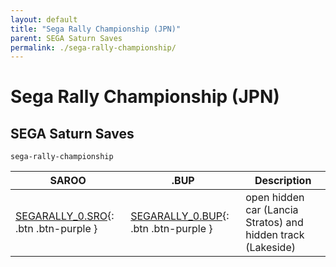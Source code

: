 ```yaml
---
layout: default
title: "Sega Rally Championship (JPN)"
parent: SEGA Saturn Saves
permalink: ./sega-rally-championship/
---
```

# Sega Rally Championship (JPN)

## SEGA Saturn Saves

`sega-rally-championship`

| SAROO | .BUP | Description |
|------|----------|-------------|
| [SEGARALLY_0.SRO](SEGARALLY_0.SRO){: .btn .btn-purple } | [SEGARALLY_0.BUP](SEGARALLY_0.BUP){: .btn .btn-purple } | open hidden car (Lancia Stratos) and hidden track (Lakeside) |
